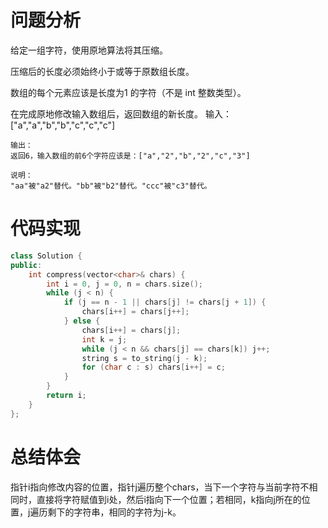 # 问题分析
给定一组字符，使用原地算法将其压缩。

压缩后的长度必须始终小于或等于原数组长度。

数组的每个元素应该是长度为1 的字符（不是 int 整数类型）。

在完成原地修改输入数组后，返回数组的新长度。
	输入：
	["a","a","b","b","c","c","c"]
	
	输出：
	返回6，输入数组的前6个字符应该是：["a","2","b","2","c","3"]
	
	说明：
	"aa"被"a2"替代。"bb"被"b2"替代。"ccc"被"c3"替代。
# 代码实现
```C++
class Solution {
public:
    int compress(vector<char>& chars) {
        int i = 0, j = 0, n = chars.size();  
        while (j < n) {  
            if (j == n - 1 || chars[j] != chars[j + 1]) {  
                chars[i++] = chars[j++];  
            } else {  
                chars[i++] = chars[j];  
                int k = j;  
                while (j < n && chars[j] == chars[k]) j++;  
                string s = to_string(j - k);  
                for (char c : s) chars[i++] = c;  
            }  
        }  
        return i;  
    }
};
```
# 总结体会
指针i指向修改内容的位置，指针j遍历整个chars，当下一个字符与当前字符不相同时，直接将字符赋值到i处，然后i指向下一个位置；若相同，k指向j所在的位置，j遍历剩下的字符串，相同的字符为j-k。